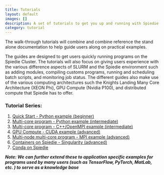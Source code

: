 ```yaml
---
title: Tutorials
layout: default
images: []
description: A set of tutorials to get you up and running with Spiedie.
category: tutorial
---
```


The walk-through tutorials will combine and combine reference the stand alone documentation to help guide users along on practical examples. 

The guides are designed to get users quickly running programs on the Spiedie Cluster. The tutorials will also focus on giving users experience with the various difference aspects of SLURM and the Spiedie environment such as adding modules, compiling customs programs, running and scheduling batch scripts, and monitoring job status. The different guides also make use of the various computing architectures such the Knights Landing Many Core Architecture (XEON Phi), GPU Compute (Nvidia P100), and distributed compute that Spiedie has to offer. 


### Tutorial Series: 
1. [Quick Start - Python example (beginner)](quick_start.html)
2. [Multi-core program - Python example (intermediate)](spiedie_multiprocessing.html)
3. [Multi-core program - C++/OpenMPI example (intermediate)](spiedie_openmp_multi_core.html)
4. [GPU Compute - CUDA example (advanced)](spiedie_gpu_compute.html)
5. [Multi-node multi-core program  - MPI example (advanced)](spiedie_MPI.html)
6. [Containers on Spiedie - Singularity (advanced)](spiedie_singularity.html)
7. [Conda on Spiedie](spiedie_conda.html)

***Note: We can further extend these to application specific examples for programs used by many users (such as TensorFlow, PyTorch, MatLab, etc. ) to serve as a knowledge base***
